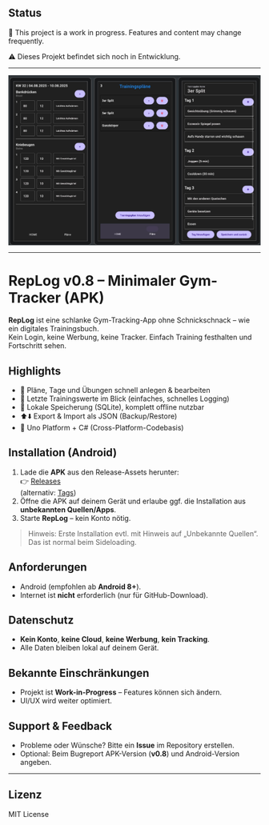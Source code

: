 ## Status

🚧 This project is a work in progress. Features and content may change frequently.

⚠️ Dieses Projekt befindet sich noch in Entwicklung.

---

<div style="display: flex; gap: 10px;">
  <img src="Tiny_GymBook/Assets/Screenshots/Screenshots 0.3.jpg" width="800" />
</div>


---
# RepLog v0.8 – Minimaler Gym-Tracker (APK)

**RepLog** ist eine schlanke Gym-Tracking-App ohne Schnickschnack – wie ein digitales Trainingsbuch.  
Kein Login, keine Werbung, keine Tracker. Einfach Training festhalten und Fortschritt sehen.

## Highlights
- 📝 Pläne, Tage und Übungen schnell anlegen & bearbeiten
- 🔢 Letzte Trainingswerte im Blick (einfaches, schnelles Logging)
- 💾 Lokale Speicherung (SQLite), komplett offline nutzbar
- ⬆️⬇️ Export & Import als JSON (Backup/Restore)
- 🧭 Uno Platform + C# (Cross-Platform-Codebasis)

## Installation (Android)
1. Lade die **APK** aus den Release-Assets herunter:  
   👉 [Releases](https://github.com/JT-808/TinyGymBook/releases)  
   (alternativ: [Tags](https://github.com/JT-808/TinyGymBook/tags))
2. Öffne die APK auf deinem Gerät und erlaube ggf. die Installation aus **unbekannten Quellen/Apps**.
3. Starte **RepLog** – kein Konto nötig.

> Hinweis: Erste Installation evtl. mit Hinweis auf „Unbekannte Quellen“. Das ist normal beim Sideloading.

## Anforderungen
- Android (empfohlen ab **Android 8+**).
- Internet ist **nicht** erforderlich (nur für GitHub-Download).

## Datenschutz
- **Kein Konto**, **keine Cloud**, **keine Werbung**, **kein Tracking**.  
- Alle Daten bleiben lokal auf deinem Gerät.

## Bekannte Einschränkungen
- Projekt ist **Work-in-Progress** – Features können sich ändern.
- UI/UX wird weiter optimiert.

## Support & Feedback
- Probleme oder Wünsche? Bitte ein **Issue** im Repository erstellen.
- Optional: Beim Bugreport APK-Version (**v0.8**) und Android-Version angeben.

---

## Lizenz

MIT License

